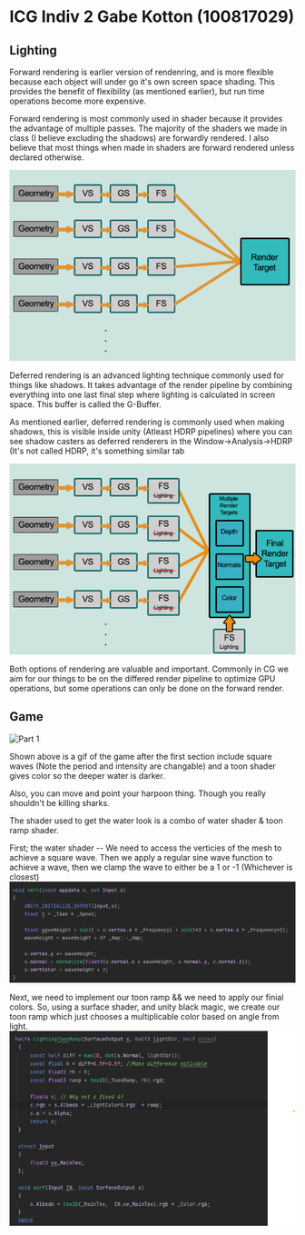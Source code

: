 # ICG Indiv 2 Gabe Kotton (100817029)

## Lighting 


Forward rendering is earlier version of rendenring, and is more flexible because each object will under go it's own screen space shading. This provides the benefit of flexibility (as mentioned earlier), but run time operations become more expensive.  

Forward rendering is most commonly used in shader because it provides the advantage of multiple passes. The majority of the shaders we made in class (I believe excluding the shadows) are forwardly rendered. I also believe that most things when made in shaders are forward rendered unless declared otherwise. 

![Forward rendering image](fwd.png)

Deferred rendering is an advanced lighting technique commonly used for things like shadows. It takes advantage of the render pipeline by combining everything into one last final step where lighting is calculated in screen space.
This buffer is called the G-Buffer.


As mentioned earlier, deferred rendering is commonly used when making shadows, this is visible inside unity (Atleast HDRP pipelines) where you can see shadow casters as deferred renderers in the  Window->Analysis->HDRP (It's not called HDRP, it's something similar tab

![Deferred rendering image](drd.png)

Both options of rendering are valuable and important. Commonly in CG we aim for our things to be on the differed render pipeline to optimize GPU operations, but some operations can only be done on the forward render. 

## Game

![Part 1](ICGP1.gif)

Shown above is a gif of the game after the first section include square waves (Note the period and intensity are changable) and a toon shader gives color so the deeper water is darker.

Also, you can move and point your harpoon thing. Though you really shouldn't be killing sharks.

The shader used to get the water look is a combo of water shader & toon ramp shader. 

First; the water shader -- We need to access the verticies of the mesh to achieve a square wave. Then we apply a regular sine wave function to achieve a wave, then we clamp the wave to either be a 1 or -1 (Whichever is closest)
![Vertex Shader](Vertex.png)

Next, we need to implement our toon ramp && we need to apply our finial colors. So, using a surface shader, and unity black magic, we create our toon ramp which just chooses a multiplicable color based on angle from light.
![Fragment sorta](ToonRamp.png)





